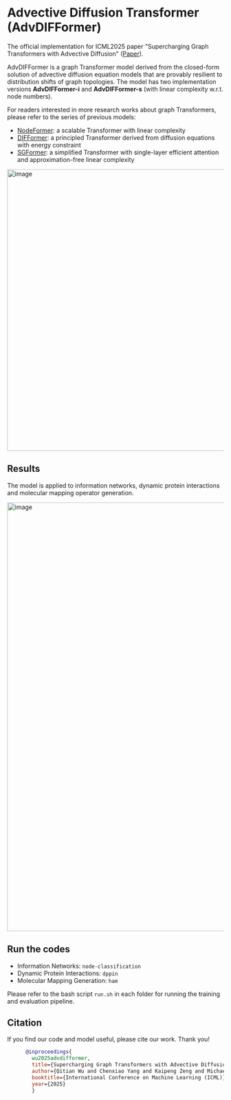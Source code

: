  # Advective Diffusion Transformer (AdvDIFFormer)

The official implementation for ICML2025 paper "Supercharging Graph Transformers with Advective Diffusion" ([Paper](https://arxiv.org/pdf/2310.06417)).

AdvDIFFormer is a graph Transformer model derived from the closed-form solution of advective diffusion equation models that are provably resilient to distribution shifts of graph topologies. The model has two implementation versions **AdvDIFFormer-i** and **AdvDIFFormer-s** (with linear complexity w.r.t. node numbers).

For readers interested in more research works about graph Transformers, please refer to the series of previous models:

- [NodeFormer](https://github.com/qitianwu/NodeFormer): a scalable Transformer with linear complexity
- [DIFFormer](https://github.com/qitianwu/DIFFormer): a principled Transformer derived from diffusion equations with energy constraint
- [SGFormer](https://github.com/qitianwu/SGFormer): a simplified Transformer with single-layer efficient attention and approximation-free linear complexity


<img width="654" alt="image" src="https://github.com/user-attachments/assets/0ccba7e5-0eff-4185-a6fa-854fab464537" />

## Results

The model is applied to information networks, dynamic protein interactions and molecular mapping operator generation.

<img width="996" alt="image" src="https://github.com/user-attachments/assets/255e8bf2-8511-40a9-a5b2-45116ff44cb7" />

## Run the codes

- Information Networks: `node-classification`
- Dynamic Protein Interactions: `dppin`
- Molecular Mapping Generation: `ham`

Please refer to the bash script `run.sh` in each folder for running the training and evaluation pipeline.

## Citation

If you find our code and model useful, please cite our work. Thank you!

```bibtex
      @inproceedings{
        wu2025advdifformer,
        title={Supercharging Graph Transformers with Advective Diffusion},
        author={Qitian Wu and Chenxiao Yang and Kaipeng Zeng and Michael Bronstein},
        booktitle={International Conference on Machine Learning (ICML)},
        year={2025}
        }
```

